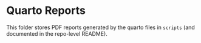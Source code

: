 # Quarto Reports

This folder stores PDF reports generated by the quarto files in `scripts` (and documented in the repo-level README).
